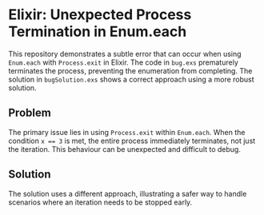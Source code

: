 # Elixir: Unexpected Process Termination in Enum.each

This repository demonstrates a subtle error that can occur when using `Enum.each` with `Process.exit` in Elixir.  The code in `bug.exs` prematurely terminates the process, preventing the enumeration from completing. The solution in `bugSolution.exs` shows a correct approach using a more robust solution.

## Problem

The primary issue lies in using `Process.exit` within `Enum.each`. When the condition `x == 3` is met, the entire process immediately terminates, not just the iteration. This behaviour can be unexpected and difficult to debug.

## Solution

The solution uses a different approach, illustrating a safer way to handle scenarios where an iteration needs to be stopped early.
